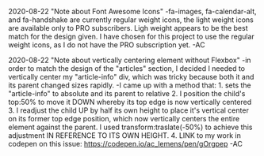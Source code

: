2020-08-22 "Note about Font Awesome Icons"
    -fa-images, fa-calendar-alt, and fa-handshake are currently regular weight icons, the light weight icons are available only to PRO subscribers.  Ligh weight appears to be the best match for the design given.  I have chosen for this project to use the regular weight icons, as I do not have the PRO subscription yet. -AC


2020-08-22 "Note about vertically centering element without Flexbox"
    -in order to match the design of the "articles" section, I decided I needed to vertically center my "article-info" div, which was tricky because both it and its parent changed sizes rapidly.
    -I came up with a method that:
    1. sets the "article-info" to absolute and its parent to relative
    2. I position the child's top:50% to move it DOWN whereby its top edge is now vertically centered
    3. I readjust the child UP by half its own height to place it's vertical center on its former top edge position, which now vertically centers the entire element against the parent. I used transform:traslate(-50%) to achieve this adjustment IN REFERENCE TO ITS OWN HEIGHT.
    4. LINK to my work in codepen on this issue: https://codepen.io/ac_lemens/pen/gOrgpep -AC
    